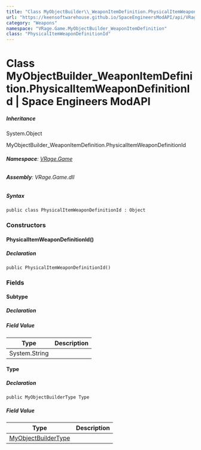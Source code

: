 ```yaml
---
title: "Class MyObjectBuilder\\_WeaponItemDefinition.PhysicalItemWeaponDefinitionId"
url: "https://keensoftwarehouse.github.io/SpaceEngineersModAPI/api/VRage.Game.MyObjectBuilder_WeaponItemDefinition.PhysicalItemWeaponDefinitionId.html"
category: "Weapons"
namespace: "VRage.Game.MyObjectBuilder_WeaponItemDefinition"
class: "PhysicalItemWeaponDefinitionId"
---
```


# Class MyObjectBuilder\_WeaponItemDefinition.PhysicalItemWeaponDefinitionId | Space Engineers ModAPI

##### Inheritance

System.Object

MyObjectBuilder\_WeaponItemDefinition.PhysicalItemWeaponDefinitionId

###### **Namespace**: [VRage.Game](https://keensoftwarehouse.github.io/SpaceEngineersModAPI/api/VRage.Game.html)

###### **Assembly**: VRage.Game.dll

##### Syntax

```
public class PhysicalItemWeaponDefinitionId : Object
```

### Constructors

#### PhysicalItemWeaponDefinitionId()

##### Declaration

```
public PhysicalItemWeaponDefinitionId()
```

### Fields

#### Subtype

##### Declaration

##### Field Value

| Type | Description |
| --- | --- |
| System.String |     |

#### Type

##### Declaration

```
public MyObjectBuilderType Type
```

##### Field Value

| Type | Description |
| --- | --- |
| [MyObjectBuilderType](https://keensoftwarehouse.github.io/SpaceEngineersModAPI/api/VRage.ObjectBuilders.MyObjectBuilderType.html) |     |